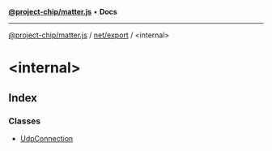 [**@project-chip/matter.js**](../../../README.md) • **Docs**

***

[@project-chip/matter.js](../../../modules.md) / [net/export](../README.md) / \<internal\>

# \<internal\>

## Index

### Classes

- [UdpConnection](classes/UdpConnection.md)
